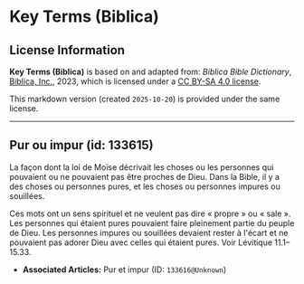 # Key Terms (Biblica)

## License Information

**Key Terms (Biblica)** is based on and adapted from: _Biblica Bible Dictionary_, [Biblica, Inc.](https://www.biblica.com/), 2023, which is licensed under a [CC BY-SA 4.0 license](https://creativecommons.org/licenses/by-sa/4.0/legalcode.en).

This markdown version (created `2025-10-20`) is provided under the same license.



--------------------------------

## Pur ou impur (id: 133615)

La façon dont la loi de Moïse décrivait les choses ou les personnes qui pouvaient ou ne pouvaient pas être proches de Dieu. Dans la Bible, il y a des choses ou personnes pures, et les choses ou personnes impures ou souillées. 

Ces mots ont un sens spirituel et ne veulent pas dire « propre » ou « sale ». Les personnes qui étaient pures pouvaient faire pleinement partie du peuple de Dieu. Les personnes impures ou souillées devaient rester à l'écart et ne pouvaient pas adorer Dieu avec celles qui étaient pures. Voir Lévitique 11\.1–15\.33\.

* **Associated Articles:** Pur et impur (ID: `133616@Unknown`)

